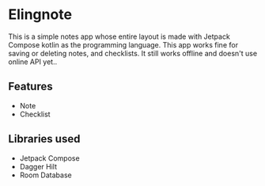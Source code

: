 # Elingnote
This is a simple notes app whose entire layout is made with Jetpack Compose kotlin as the 
programming language. This app works fine for saving or deleting notes, and checklists.
It still works offline and doesn't use online API yet..

## Features
- Note
- Checklist

## Libraries used
- Jetpack Compose
- Dagger Hilt
- Room Database
 
